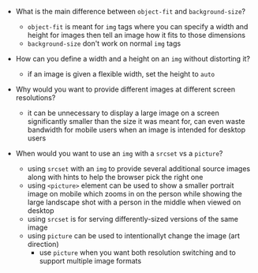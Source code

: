 - What is the main difference between `object-fit` and `background-size`?
  - `object-fit` is meant for `img` tags where you can specify a width and height for images then tell an image how it fits to those dimensions
  - `background-size` don't work on normal `img` tags

- How can you define a width and a height on an `img` without distorting it?
  - if an image is given a flexible width, set the height to `auto`

- Why would you want to provide different images at different screen resolutions?
  - it can be unnecessary to display a large image on a screen significantly smaller than the size it was meant for, can even waste bandwidth for mobile users when an image is intended for desktop users

- When would you want to use an `img` with a `srcset` vs a `picture`?
  - using `srcset` with an `img` to provide several additional source images along with hints to help the browser pick the right one
  - using `<picture>` element can be used to show a smaller portrait image on mobile which zooms in on the person while showing the large landscape shot with a person in the middle when viewed on desktop
  - using `srcset` is for serving differently-sized versions of the same image
  - using `picture` can be used to intentionallyt change the image (art direction)
    - use `picture` when you want both resolution switching and to support multiple image formats